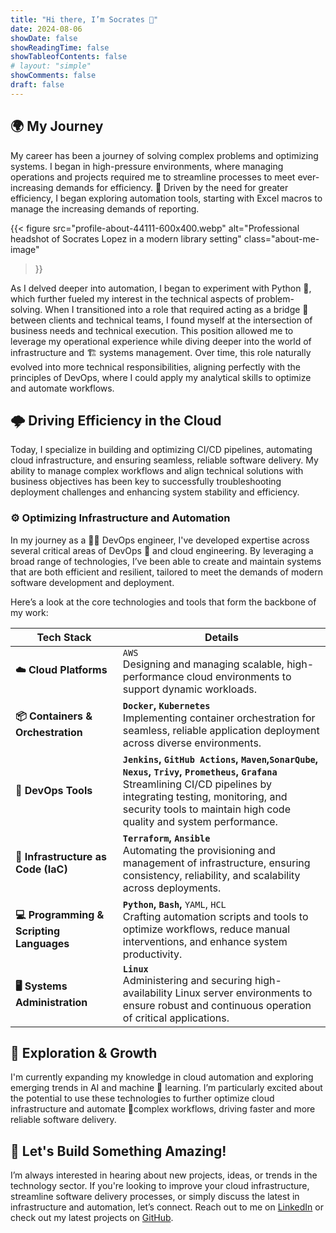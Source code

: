 ```yaml
---
title: "Hi there, I’m Socrates 👋"
date: 2024-08-06
showDate: false
showReadingTime: false
showTableofContents: false
# layout: "simple"
showComments: false
draft: false
---
```




## 🌍 My Journey 
 My career has been a journey of solving complex problems and optimizing systems. I began in high-pressure environments, where managing operations and projects required me to streamline processes to meet ever-increasing demands for efficiency. 🚀 Driven by the need for greater efficiency, I began exploring automation tools, starting with Excel macros to manage the increasing demands of reporting. 

{{< figure
    src="profile-about-44111-600x400.webp"
    alt="Professional headshot of Socrates Lopez in a modern library setting"
    class="about-me-image"
>}}

As I delved deeper into automation, I began to experiment with Python 🐍, which further fueled my interest in the technical aspects of problem-solving. When I transitioned into a role that required acting as a bridge 🔗 between clients and technical teams, I found myself at the intersection of business needs and technical execution. This position allowed me to leverage my operational experience while diving deeper into the world of infrastructure and 🏗️ systems management. Over time, this role naturally evolved into more technical responsibilities, aligning perfectly with the principles of DevOps, where I could apply my analytical skills to optimize and automate workflows.

## 🌩️ Driving Efficiency in the Cloud 
Today, I specialize in building and optimizing CI/CD pipelines, automating cloud infrastructure, and ensuring seamless, reliable software delivery. My ability to manage complex workflows and align technical solutions with business objectives has been key to successfully troubleshooting deployment challenges and enhancing system stability and efficiency.

### ⚙️ Optimizing Infrastructure and Automation
In my journey as a 🧑‍💻 DevOps engineer, I've developed expertise across several critical areas of DevOps 🔄 and cloud engineering. By leveraging a broad range of technologies, I’ve been able to create and maintain systems that are both efficient and resilient, tailored to meet the demands of modern software development and deployment.

Here’s a look at the core technologies and tools that form the backbone of my work:

| **Tech Stack**                           | **Details**                                                                                                                                                                                                                                    |
| ---------------------------------------- | ---------------------------------------------------------------------------------------------------------------------------------------------------------------------------------------------------------------------------------------------- |
| **☁️ Cloud Platforms**                   | `AWS`  <br>Designing and managing scalable, high-performance cloud environments to support dynamic workloads.                                                                                                                                  |
| **📦 Containers & Orchestration**        | **`Docker`, `Kubernetes`**  <br>Implementing container orchestration for seamless, reliable application deployment across diverse environments.                                                                                                |
| **🔧 DevOps Tools**                      | **`Jenkins`, `GitHub Actions`, `Maven`,`SonarQube`, `Nexus`, `Trivy`, `Prometheus`, `Grafana`**  <br>Streamlining CI/CD pipelines by integrating testing, monitoring, and security tools to maintain high code quality and system performance. |
| **📜 Infrastructure as Code (IaC)**      | **`Terraform`, `Ansible`**  <br>Automating the provisioning and management of infrastructure, ensuring consistency, reliability, and scalability across deployments.                                                                           |
| **💻 Programming & Scripting Languages** | **`Python`, `Bash`,** `YAML`, `HCL`  <br>Crafting automation scripts and tools to optimize workflows, reduce manual interventions, and enhance system productivity.                                                                            |
| **🖥️ Systems Administration**           | **`Linux`**  <br>Administering and securing high-availability Linux server environments to ensure robust and continuous operation of critical applications.                                                                                    |
## 🌱 Exploration & Growth 
I'm currently expanding my knowledge  in cloud automation and exploring emerging trends in AI and machine 🤖 learning. I’m particularly excited about the potential to use these technologies to further optimize  cloud infrastructure and automate 🔁complex workflows, driving faster and more reliable software delivery.

## 🤝 Let's Build Something Amazing!
I’m always interested in hearing about new projects, ideas, or trends in the technology sector. If you're looking to improve your cloud infrastructure, streamline software delivery processes, or simply discuss the latest in infrastructure and automation, let’s connect. Reach out to me on [LinkedIn](https://www.linkedin.com/in/socrateslopez) or check out my latest projects on [GitHub](https://github.com/socrabytes).
